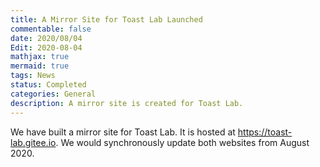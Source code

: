 ```yaml
---
title: A Mirror Site for Toast Lab Launched
commentable: false
date: 2020/08/04
Edit: 2020-08-04
mathjax: true
mermaid: true
tags: News
status: Completed
categories: General
description: A mirror site is created for Toast Lab.
---
```



<p>We have built a mirror site for Toast Lab. It is hosted at <a href="https://toast-lab.gitee.io" target="_blank">https://toast-lab.gitee.io</a>. We would synchronously update both websites from August 2020.</p>

